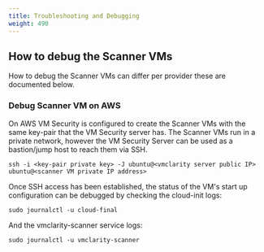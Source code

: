 ```yaml
---
title: Troubleshooting and Debugging
weight: 490
---
```


## How to debug the Scanner VMs

How to debug the Scanner VMs can differ per provider these are documented
below.

### Debug Scanner VM on AWS

On AWS VM Security is configured to create the Scanner VMs with the same key-pair
that the VM Security server has. The Scanner VMs run in a private network,
however the VM Security Server can be used as a bastion/jump host to reach them
via SSH.

```
ssh -i <key-pair private key> -J ubuntu@<vmclarity server public IP> ubuntu@<scanner VM private IP address>
```

Once SSH access has been established, the status of the VM's start up
configuration can be debugged by checking the cloud-init logs:

```
sudo journalctl -u cloud-final
```

And the vmclarity-scanner service logs:

```
sudo journalctl -u vmclarity-scanner
```

